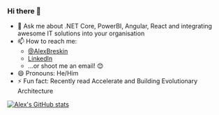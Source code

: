 ### Hi there 👋

- 💬 Ask me about .NET Core, PowerBI, Angular, React and integrating awesome IT solutions into your organisation
- 📫 How to reach me: 
  - [@AlexBreskin](https://twitter.com/AlexBreskin)
  - [LinkedIn](https://www.linkedin.com/in/alex-breskin-4a822880/) 
  - ...or shoot me an email! 😊
- 😄 Pronouns: He/Him
- ⚡ Fun fact: Recently read Accelerate and Building Evolutionary Architecture

[![Alex's GitHub stats](https://github-readme-stats.vercel.app/api?username=alexbreskin&show_icons=true&theme=cobalt)](https://github.com/alexbreskin/)
